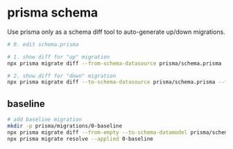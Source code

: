 # prisma schema

Use prisma only as a schema diff tool to auto-generate up/down migrations.

```sh
# 0. edit schema.prisma

# 1. show diff for "up" migration
npx prisma migrate diff --from-schema-datasource prisma/schema.prisma --to-schema-datamodel prisma/schema.prisma  --script

# 2. show diff for "down" migration
npx prisma migrate diff --to-schema-datasource prisma/schema.prisma --from-schema-datamodel prisma/schema.prisma  --script
```

## baseline

```sh
# add baseline migration
mkdir -p prisma/migrations/0-baseline
npx prisma migrate diff --from-empty --to-schema-datamodel prisma/schema.prisma --script > prisma/migrations/0-baseline/migration.sql
npx prisma migrate resolve --applied 0-baseline
```
